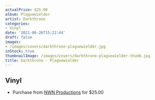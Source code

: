 ```yaml
---
actualPrice: $25.00
album: Plaguewielder
artist: Darkthrone
categories:
- Vinyl
date: '2021-06-26T15:22:44'
draft: false
images:
- /images/covers/darkthrone-plaguewielder.jpg
inStock: true
thumbnailImage: /images/covers/darkthrone-plaguewielder-thumb.jpg
title: Darkthrone - Plaguewielder
---
```


## Vinyl
* Purchase from [NWN Productions](http://shop.nwnprod.com/index.php?route=product/product&path=75&product_id=11805&sort=pd.name&order=ASC) for $25.00
